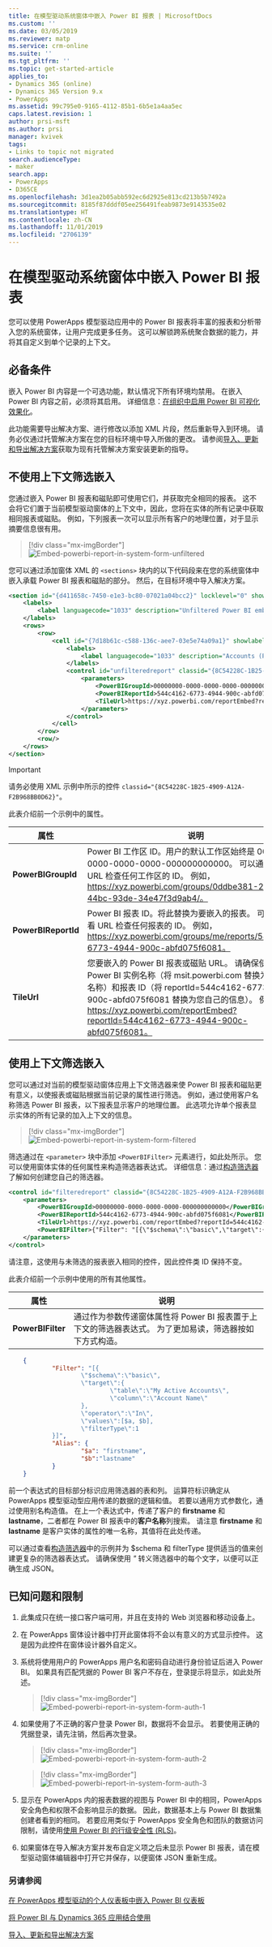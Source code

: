 ```yaml
---
title: 在模型驱动系统窗体中嵌入 Power BI 报表 | MicrosoftDocs
ms.custom: ''
ms.date: 03/05/2019
ms.reviewer: matp
ms.service: crm-online
ms.suite: ''
ms.tgt_pltfrm: ''
ms.topic: get-started-article
applies_to:
- Dynamics 365 (online)
- Dynamics 365 Version 9.x
- PowerApps
ms.assetid: 99c795e0-9165-4112-85b1-6b5e1a4aa5ec
caps.latest.revision: 1
author: prsi-msft
ms.author: prsi
manager: kvivek
tags:
- Links to topic not migrated
search.audienceType:
- maker
search.app:
- PowerApps
- D365CE
ms.openlocfilehash: 3d1ea2b05abb592ec6d2925e813cd213b5b7492a
ms.sourcegitcommit: 8185f87dddf05ee256491feab9873e9143535e02
ms.translationtype: HT
ms.contentlocale: zh-CN
ms.lasthandoff: 11/01/2019
ms.locfileid: "2706139"
---
```

# <a name="embed-a-power-bi-report-in-a-model-driven-system-form"></a>在模型驱动系统窗体中嵌入 Power BI 报表
您可以使用 PowerApps 模型驱动应用中的 Power BI 报表将丰富的报表和分析带入您的系统窗体，让用户完成更多任务。 这可以解锁跨系统聚合数据的能力，并将其自定义到单个记录的上下文。
 
## <a name="prerequisites"></a>必备条件 
嵌入 Power BI 内容是一个可选功能，默认情况下所有环境均禁用。 在嵌入 Power BI 内容之前，必须将其启用。 详细信息：[在组织中启用 Power BI 可视化效果化](https://docs.microsoft.com/dynamics365/customer-engagement/admin/use-power-bi?#enable--visualizations-in-the-organization)。

此功能需要导出解决方案、进行修改以添加 XML 片段，然后重新导入到环境。 请务必仅通过托管解决方案在您的目标环境中导入所做的更改。 请参阅[导入、更新和导出解决方案](https://docs.microsoft.com/powerapps/maker/common-data-service/import-update-export-solutions)获取为现有托管解决方案安装更新的指导。

## <a name="embed-without-contextual-filtering"></a>不使用上下文筛选嵌入
您通过嵌入 Power BI 报表和磁贴即可使用它们，并获取完全相同的报表。 这不会将它们置于当前模型驱动窗体的上下文中，因此，您将在实体的所有记录中获取相同报表或磁贴。 例如，下列报表一次可以显示所有客户的地理位置，对于显示摘要信息很有用。

> [!div class="mx-imgBorder"] 
> ![](media/embed-powerbi/embed-powerbi-report-in-system-form-unfiltered.png "Embed-powerbi-report-in-system-form-unfiltered")

您可以通过添加窗体 XML 的 `<sections>` 块内的以下代码段来在您的系统窗体中嵌入承载 Power BI 报表和磁贴的部分。 然后，在目标环境中导入解决方案。 

```xml
<section id="{d411658c-7450-e1e3-bc80-07021a04bcc2}" locklevel="0" showlabel="true" IsUserDefined="0" name="tab_4_section_1" labelwidth="115" columns="1" layout="varwidth" showbar="false">
    <labels>
        <label languagecode="1033" description="Unfiltered Power BI embedding demo"/>
    </labels>
    <rows>
        <row>
            <cell id="{7d18b61c-c588-136c-aee7-03e5e74a09a1}" showlabel="true" rowspan="20" colspan="1" auto="false">
                <labels>
                    <label languagecode="1033" description="Accounts (Parent Account)"/>
                </labels>
                <control id="unfilteredreport" classid="{8C54228C-1B25-4909-A12A-F2B968BB0D62}">
                    <parameters>
                        <PowerBIGroupId>00000000-0000-0000-0000-000000000000</PowerBIGroupId>
                        <PowerBIReportId>544c4162-6773-4944-900c-abfd075f6081</PowerBIReportId>
                        <TileUrl>https://xyz.powerbi.com/reportEmbed?reportId=544c4162-6773-4944-900c-abfd075f6081</TileUrl>
                    </parameters>
                </control>
            </cell>
        </row>
        <row/>
    </rows>
</section>
```
> [!IMPORTANT]
> 请务必使用 XML 示例中所示的控件 `classid="{8C54228C-1B25-4909-A12A-F2B968BB0D62}"`。

 此表介绍前一个示例中的属性。

|                                                 属性                                                  |                                                                                                                                                                                                                                                                                                                                                                                                                                                                                                                                                                                                                                                                                                                                      说明                                                                                                                                                                                                                                                                                                                                                                                                                                                                                                                                                                                                                                                                                                                                       |
|-----------------------------------------------------------------------------------------------------------|----------------------------------------------------------------------------------------------------------------------------------------------------------------------------------------------------------------------------------------------------------------------------------------------------------------------------------------------------------------------------------------------------------------------------------------------------------------------------------------------------------------------------------------------------------------------------------------------------------------------------------------------------------------------------------------------------------------------------------------------------------------------------------------------------------------------------------------------------------------------------------------------------------------------------------------------------------------------------------------------------------------------------------------------------------------------------------------------------------------------------------------------------------------------------------------------------------------------------------------------------------------------------------------------------------------------------------------------------------------------------------------------------------------------------------------------------------------------------------------|
|                         **PowerBIGroupId**                          |                                                                                                                                                                                                                                                                                                                                                                                                                                                                                                                                                                                                                                                                                                                  Power BI 工作区 ID。用户的默认工作区始终是 00000000-0000-0000-0000-000000000000。 可以通过查看 URL 检查任何工作区的 ID。 例如，https://xyz.powerbi.com/groups/0ddbe381-256d-44bc-93de-34e47f3d9ab4/。                                                                                                                                                                                                                                                                                                                                                                                                                                                                                                                                                                                                                                                                                                                  |
|                               **PowerBIReportId**                                |                             Power BI 报表 ID。将此替换为要嵌入的报表。 可以通过查看 URL 检查任何报表的 ID。 例如，https://xyz.powerbi.com/groups/me/reports/544c4162-6773-4944-900c-abfd075f6081。                                                                                                                                                                                                                                                                                                                                                                                                                                                                                                                                                                                                                                                                                                                                                                                                                                                                                                                                                                                                                                                                                                                                                                                                                                                                                                                                                                                                                                                           |
|                                       **TileUrl**                                       |                                                                                                                                                                                                                                                                                                                                                                                                                                                                                                                        您要嵌入的 Power BI 报表或磁贴 URL。 请确保使用正确的 Power BI 实例名称（将 msit.powerbi.com 替换为您自己的名称）和报表 ID（将 reportId=544c4162-6773-4944-900c-abfd075f6081 替换为您自己的信息）。 例如，https://xyz.powerbi.com/reportEmbed?reportId=544c4162-6773-4944-900c-abfd075f6081。                                                                                                                                                                                                                                                                                                                                                                                                                                                                                                                        |

## <a name="embed-with-contextual-filtering"></a>使用上下文筛选嵌入
您可以通过对当前的模型驱动窗体应用上下文筛选器来使 Power BI 报表和磁贴更有意义，以使报表或磁贴根据当前记录的属性进行筛选。 例如，通过使用客户名称筛选 Power BI 报表，以下报表显示客户的地理位置。 此选项允许单个报表显示实体的所有记录的加入上下文的信息。

> [!div class="mx-imgBorder"] 
> ![](media/embed-powerbi/embed-powerbi-report-in-system-form-filtered.png "Embed-powerbi-report-in-system-form-filtered")

筛选通过在 `<parameter>` 块中添加 `<PowerBIFilter>` 元素进行，如此处所示。 您可以使用窗体实体的任何属性来构造筛选器表达式。 详细信息：通过[构造筛选器](https://github.com/Microsoft/PowerBI-JavaScript/wiki/Filters#contructingfilters)了解如何创建您自己的筛选器。
    
```xml
<control id="filteredreport" classid="{8C54228C-1B25-4909-A12A-F2B968BB0D62}">
    <parameters>
        <PowerBIGroupId>00000000-0000-0000-0000-000000000000</PowerBIGroupId>
        <PowerBIReportId>544c4162-6773-4944-900c-abfd075f6081</PowerBIReportId>
        <TileUrl>https://xyz.powerbi.com/reportEmbed?reportId=544c4162-6773-4944-900c-abfd075f6081</TileUrl>
        <PowerBIFilter>{"Filter": "[{\"$schema\":\"basic\",\"target\":{\"table\":\"My Active Accounts\",\"column\":\"Account Name\"},\"operator\":\"In\",\"values\":[$a],\"filterType\":1}]", "Alias": {"$a": "name"}}</PowerBIFilter>
    </parameters>
</control>
```

请注意，这使用与未筛选的报表嵌入相同的控件，因此控件类 ID 保持不变。 

此表介绍前一个示例中使用的所有其他属性。

|                                                 属性                                                  |                                                                                                                                                                                                                                                                                                                                                                                                                                                                                                                                                                                                                                                                                                                                      说明                                                                                                                                                                                                                                                                                                                                                                                                                                                                                                                                                                                                                                                                                                                                       |
|-----------------------------------------------------------------------------------------------------------|----------------------------------------------------------------------------------------------------------------------------------------------------------------------------------------------------------------------------------------------------------------------------------------------------------------------------------------------------------------------------------------------------------------------------------------------------------------------------------------------------------------------------------------------------------------------------------------------------------------------------------------------------------------------------------------------------------------------------------------------------------------------------------------------------------------------------------------------------------------------------------------------------------------------------------------------------------------------------------------------------------------------------------------------------------------------------------------------------------------------------------------------------------------------------------------------------------------------------------------------------------------------------------------------------------------------------------------------------------------------------------------------------------------------------------------------------------------------------------------|
|                         **PowerBIFilter**                          |        通过作为参数传递窗体属性将 Power BI 报表置于上下文的筛选器表达式。 为了更加易读，筛选器按如下方式构造。    |

```json
    {
            "Filter": "[{
                    \"$schema\":\"basic\",
                    \"target\":{
                            \"table\":\"My Active Accounts\",
                            \"column\":\"Account Name\"
                    },
                    \"operator\":\"In\",
                    \"values\":[$a, $b],
                    \"filterType\":1
            }]",
            "Alias": {
                    "$a": "firstname",
                    "$b":"lastname"
            }
    }
```

前一个表达式的目标部分标识应用筛选器的表和列。 运算符标识确定从 PowerApps 模型驱动型应用传递的数据的逻辑和值。 若要以通用方式参数化，通过使用别名构造值。 在上一个表达式中，传递了客户的 **firstname** 和 **lastname**，二者都在 Power BI 报表中的**客户名称**列搜索。 请注意 **firstname** 和 **lastname** 是客户实体的属性的唯一名称，其值将在此处传递。 

可以通过查看[构造筛选器](https://github.com/Microsoft/PowerBI-JavaScript/wiki/Filters#contructingfilters)中的示例并为 $schema 和 filterType 提供适当的值来创建更复杂的筛选器表达式。 请确保使用 *\"* 转义筛选器中的每个文字，以便可以正确生成 JSON。

## <a name="known-issues-and-limitations"></a>已知问题和限制
1. 此集成只在统一接口客户端可用，并且在支持的 Web 浏览器和移动设备上。
2. 在 PowerApps 窗体设计器中打开此窗体将不会以有意义的方式显示控件。 这是因为此控件在窗体设计器外自定义。
3. 系统将使用用户的 PowerApps 用户名和密码自动进行身份验证后进入 Power BI。 如果具有匹配凭据的 Power BI 客户不存在，登录提示将显示，如此处所述。 

   > [!div class="mx-imgBorder"] 
   > ![](media/embed-powerbi/embed-powerbi-report-in-system-form-auth-1.png "Embed-powerbi-report-in-system-form-auth-1")

4. 如果使用了不正确的客户登录 Power BI，数据将不会显示。 若要使用正确的凭据登录，请先注销，然后再次登录。

   > [!div class="mx-imgBorder"] 
   > ![](media/embed-powerbi/embed-powerbi-report-in-system-form-auth-2.png "Embed-powerbi-report-in-system-form-auth-2")

   > [!div class="mx-imgBorder"] 
   > ![](media/embed-powerbi/embed-powerbi-report-in-system-form-auth-3.png "Embed-powerbi-report-in-system-form-auth-3")

5. 显示在 PowerApps 内的报表数据的视图与 Power BI 中的相同，PowerApps 安全角色和权限不会影响显示的数据。 因此，数据基本上与 Power BI 数据集创建者看到的相同。 若要应用类似于 PowerApps 安全角色和团队的数据访问限制，请使用[使用 Power BI 的行级安全性 (RLS)](https://docs.microsoft.com/power-bi/service-admin-rls)。
6. 如果窗体在导入解决方案并发布自定义项之后未显示 Power BI 报表，请在模型驱动窗体编辑器中打开它并保存，以便窗体 JSON 重新生成。


### <a name="see-also"></a>另请参阅

[在 PowerApps 模型驱动的个人仪表板中嵌入 Power BI 仪表板](https://docs.microsoft.com/dynamics365/customer-engagement/basics/add-edit-power-bi-visualizations-dashboard)

[将 Power BI 与 Dynamics 365 应用结合使用](https://docs.microsoft.com/dynamics365/customer-engagement/admin/use-power-bi)

[导入、更新和导出解决方案](../common-data-service/import-update-export-solutions.md)
